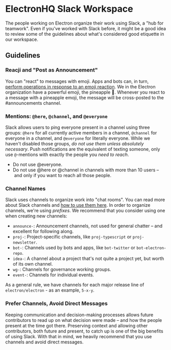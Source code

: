 # ElectronHQ Slack Workspace

The people working on Electron organize their work using Slack, a "hub for teamwork". Even if you've worked with Slack before, it might be a good idea to review some of the guidelines about what's considered good etiquette in our workspace.

## Guidelines

### Reacji and "Post as Announcement"

You can "react" to messages with emoji. Apps and bots can, in turn, [perform operations in response to an emoji reaction](https://reacji-channeler.builtbyslack.com/). We in the Electron organization have a powerful emoji, the pineapple :pineapple:. Whenever you react to a message with a pineapple emoji, the message will be cross-posted to the #announcements channel.

### Mentions: `@here`, `@channel`, and `@everyone`

Slack allows users to ping everyone present in a channel using three groups: `@here` for all currently active members in a channel, `@channel` for everyone in a channel, and `@everyone` for literally everyone. While we haven't disabled those groups, _do not use them unless absolutely necessary_. Push notifications are the equivalent of texting someone, only use `@`-mentions with exactly the people you _need to reach_.

 * Do not use @everyone.
 * Do not use @here or @channel in channels with more than 10 users – and only if you want to reach all those people.

### Channel Names

Slack uses channels to organize work into "chat rooms". You can read more about Slack channels and [how to use them here](https://slackhq.com/how-to-organize-your-work-life-into-slack-channels). In order to organize channels, we're using _prefixes_. We recommend that you consider using one when creating new channels:

 * `announce-`: Announcement channels, not used for general chatter – and excellent for following along.
 * `proj-`: Project-specific channels, like `proj-typescript` or `proj-newsletter`.
 * `bot-`: Channels used by bots and apps, like `bot-twitter` or `bot-electron-repo`.
 * `idea-`: A channel about a project that's not quite a project yet, but worth of its own channel.
 * `wg-`: Channels for governance working groups.
 * `event-`: Channels for individual events.

As a general rule, we have channels for each major release line of `electron/electron` - as an example, `5-x-y`.

### Prefer Channels, Avoid Direct Messages

Keeping communication and decision-making processes allows future contributors to read up on what decision were made – and how the people present at the time got there. Preserving context and allowing other contributors, both future and present, to catch up is one of the big benefits of using Slack. With that in mind, we heavily recommend that you use channels and avoid direct messages.

